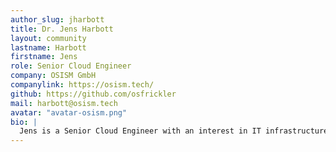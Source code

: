 ```yaml
---
author_slug: jharbott
title: Dr. Jens Harbott
layout: community
lastname: Harbott
firstname: Jens
role: Senior Cloud Engineer
company: OSISM GmbH
companylink: https://osism.tech/
github: https://github.com/osfrickler
mail: harbott@osism.tech
avatar: "avatar-osism.png"
bio: |
  Jens is a Senior Cloud Engineer with an interest in IT infrastructure, Linux, OpenStack and its surrounding ecosystem.
---
```

